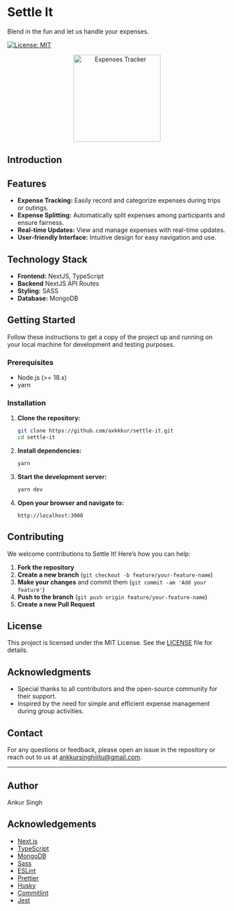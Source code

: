 # Settle It

Blend in the fun and let us handle your expenses.

[![License: MIT](https://img.shields.io/badge/License-MIT-blue.svg)](https://opensource.org/licenses/MIT)

<p align="center">
<img src="./public/favicon.svg" alt="Expenses Tracker" width="200" height="200" />
</p>

## Introduction

## Features

- **Expense Tracking:** Easily record and categorize expenses during trips or outings.
- **Expense Splitting:** Automatically split expenses among participants and ensure fairness.
- **Real-time Updates:** View and manage expenses with real-time updates.
- **User-friendly Interface:** Intuitive design for easy navigation and use.

## Technology Stack

- **Frontend:** NextJS, TypeScript
- **Backend** NextJS API Routes
- **Styling:** SASS
- **Database:** MongoDB

## Getting Started

Follow these instructions to get a copy of the project up and running on your local machine for development and testing purposes.

### Prerequisites

- Node.js (>= 18.x)
- yarn

### Installation

1. **Clone the repository:**

    ```bash
    git clone https://github.com/axkkkur/settle-it.git
    cd settle-it
    ```

2. **Install dependencies:**

    ```bash
    yarn
    ```

3. **Start the development server:**

    ```bash
    yarn dev
    ```

4. **Open your browser and navigate to:**

    ```
    http://localhost:3000
    ```

## Contributing

We welcome contributions to Settle It! Here’s how you can help:

1. **Fork the repository**
2. **Create a new branch** (`git checkout -b feature/your-feature-name`)
3. **Make your changes** and commit them (`git commit -am 'Add your feature'`)
4. **Push to the branch** (`git push origin feature/your-feature-name`)
5. **Create a new Pull Request**

## License

This project is licensed under the MIT License. See the [LICENSE](LICENSE) file for details.

## Acknowledgments

- Special thanks to all contributors and the open-source community for their support.
- Inspired by the need for simple and efficient expense management during group activities.

## Contact

For any questions or feedback, please open an issue in the repository or reach out to us at [ankkursinghiiitu@gmail.com](mailto:ankkursinghiiitu@gmail.com).

---

## Author

Ankur Singh

## Acknowledgements

- [Next.js](https://nextjs.org)
- [TypeScript](https://www.typescriptlang.org)
- [MongoDB](https://www.mongodb.com)
- [Sass](https://sass-lang.com)
- [ESLint](https://eslint.org)
- [Prettier](https://prettier.io)
- [Husky](https://typicode.github.io/husky)
- [Commitlint](https://commitlint.js.org)
- [Jest](https://jestjs.io)
